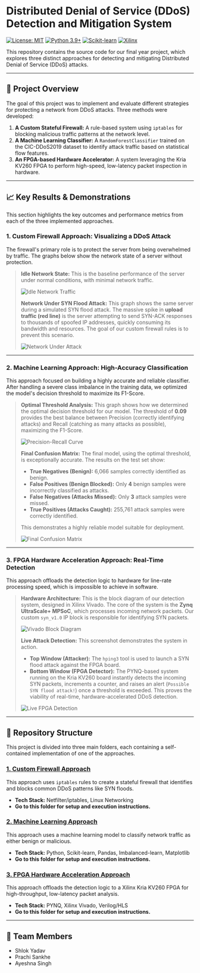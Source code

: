# Distributed Denial of Service (DDoS) Detection and Mitigation System

[![License: MIT](https://img.shields.io/badge/License-MIT-yellow.svg)](https://opensource.org/licenses/MIT)
[![Python 3.9+](https://img.shields.io/badge/Python-3.9+-blue.svg)](https://www.python.org/downloads/)
[![Scikit-learn](https://img.shields.io/badge/Scikit--learn-orange)](https://scikit-learn.org/stable/)
[![Xilinx](https://img.shields.io/badge/Xilinx-FPGA-red)](https://www.xilinx.com/)

This repository contains the source code for our final year project, which explores three distinct approaches for detecting and mitigating Distributed Denial of Service (DDoS) attacks.

---

## 🚀 Project Overview

The goal of this project was to implement and evaluate different strategies for protecting a network from DDoS attacks. Three methods were developed:

1.  **A Custom Stateful Firewall:** A rule-based system using `iptables` for blocking malicious traffic patterns at the network level.
2.  **A Machine Learning Classifier:** A `RandomForestClassifier` trained on the CIC-DDoS2019 dataset to identify attack traffic based on statistical flow features.
3.  **An FPGA-based Hardware Accelerator:** A system leveraging the Kria KV260 FPGA to perform high-speed, low-latency packet inspection in hardware.

---

## 📈 Key Results & Demonstrations

This section highlights the key outcomes and performance metrics from each of the three implemented approaches.

### 1. Custom Firewall Approach: Visualizing a DDoS Attack

The firewall's primary role is to protect the server from being overwhelmed by traffic. The graphs below show the network state of a server without protection.

> **Idle Network State:** This is the baseline performance of the server under normal conditions, with minimal network traffic.
>
> ![Idle Network Traffic](idle_network.png)
>
> **Network Under SYN Flood Attack:** This graph shows the same server during a simulated SYN flood attack. The massive spike in **upload traffic (red line)** is the server attempting to send SYN-ACK responses to thousands of spoofed IP addresses, quickly consuming its bandwidth and resources. The goal of our custom firewall rules is to prevent this scenario.
>
> ![Network Under Attack](network_under_attack.png)

---

### 2. Machine Learning Approach: High-Accuracy Classification

This approach focused on building a highly accurate and reliable classifier. After handling a severe class imbalance in the training data, we optimized the model's decision threshold to maximize its F1-Score.

> **Optimal Threshold Analysis:** This graph shows how we determined the optimal decision threshold for our model. The threshold of **0.09** provides the best balance between Precision (correctly identifying attacks) and Recall (catching as many attacks as possible), maximizing the F1-Score.
>
> ![Precision-Recall Curve](graph.png)
>
> **Final Confusion Matrix:** The final model, using the optimal threshold, is exceptionally accurate. The results on the test set show:
> * **True Negatives (Benign):** 6,066 samples correctly identified as benign.
> * **False Positives (Benign Blocked):** Only **4** benign samples were incorrectly classified as attacks.
> * **False Negatives (Attacks Missed):** Only **3** attack samples were missed.
> * **True Positives (Attacks Caught):** 255,761 attack samples were correctly identified.
>
> This demonstrates a highly reliable model suitable for deployment.
>
> ![Final Confusion Matrix](conf2.png)

---

### 3. FPGA Hardware Acceleration Approach: Real-Time Detection

This approach offloads the detection logic to hardware for line-rate processing speed, which is impossible to achieve in software.

> **Hardware Architecture:** This is the block diagram of our detection system, designed in Xilinx Vivado. The core of the system is the **Zynq UltraScale+ MPSoC**, which processes incoming network packets. Our custom `syn_v1.0` IP block is responsible for identifying SYN packets.
>
> ![Vivado Block Diagram](HW_Vivado_BD.png)
>
> **Live Attack Detection:** This screenshot demonstrates the system in action.
> * **Top Window (Attacker):** The `hping3` tool is used to launch a SYN flood attack against the FPGA board.
> * **Bottom Window (FPGA Detector):** The PYNQ-based system running on the Kria KV260 board instantly detects the incoming SYN packets, increments a counter, and raises an alert (`Possible SYN flood attack!`) once a threshold is exceeded. This proves the viability of real-time, hardware-accelerated DDoS detection.
>
> ![Live FPGA Detection](Basic%20detection.jpg)

---

## 📂 Repository Structure

This project is divided into three main folders, each containing a self-contained implementation of one of the approaches.

### [1. Custom Firewall Approach](./Firewall/)
This approach uses `iptables` rules to create a stateful firewall that identifies and blocks common DDoS patterns like SYN floods.

* **Tech Stack:** Netfilter/iptables, Linux Networking
* **Go to this folder for setup and execution instructions.**

### [2. Machine Learning Approach](./Machine%20Learning/)
This approach uses a machine learning model to classify network traffic as either benign or malicious.

* **Tech Stack:** Python, Scikit-learn, Pandas, Imbalanced-learn, Matplotlib
* **Go to this folder for setup and execution instructions.**

### [3. FPGA Hardware Acceleration Approach](./Kria%20KV260%20FPGA/)
This approach offloads the detection logic to a Xilinx Kria KV260 FPGA for high-throughput, low-latency packet analysis.

* **Tech Stack:** PYNQ, Xilinx Vivado, Verilog/HLS
* **Go to this folder for setup and execution instructions.**

---

## 👥 Team Members
* Shlok Yadav
* Prachi Sankhe
* Ayeshna Singh
